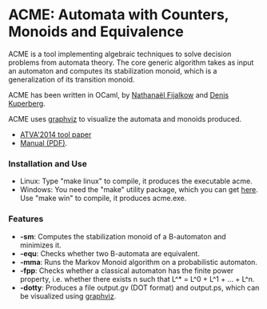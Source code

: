 # ACME: Automata with Counters, Monoids and Equivalence

ACME is a tool implementing algebraic techniques to solve decision problems from automata theory.
The core generic algorithm takes as input an automaton and computes its stabilization monoid,
which is a generalization of its transition monoid.

ACME has been written in OCaml, by [Nathana&euml;l Fijalkow](https://nathanael-fijalkow.github.io/)
and [Denis Kuperberg](https://perso.ens-lyon.fr/denis.kuperberg/).

ACME uses <a href=http://www.graphviz.org/>graphviz</a> to visualize the automata and monoids produced.

* [ATVA'2014 tool paper](https://github.com/nathanael-fijalkow/acme/blob/master/ATVA_2014_ACME.pdf)
* [Manual (PDF)](https://github.com/nathanael-fijalkow/acme/tree/master/Manual/main.pdf).

### Installation and Use

* Linux: Type "make linux" to compile, it produces the executable acme.
* Windows: You need the "make" utility package, which you can get <a href=http://gnuwin32.sourceforge.net/packages/make.htm>here</a>. Use "make win" to compile, it produces acme.exe.

### Features

* **-sm**: Computes the stabilization monoid of a B-automaton and minimizes it.
* **-equ**: Checks whether two B-automata are equivalent.
* **-mma**: Runs the Markov Monoid algorithm on a probabilistic automaton.
* **-fpp**: Checks whether a classical automaton has the finite power property, i.e. whether there exists n such that L^* = L^0 + L^1 + ... + L^n.
* **-dotty**: Produces a file output.gv (DOT format) and output.ps, which can be visualized using <a href=http://www.graphviz.org/>graphviz</a>.

